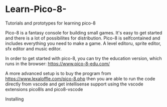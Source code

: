 # Learn-Pico-8-
Tutorials and prototypes for learning pico-8


Pico-8 is a fantasy console for building small games.
It's easy to get started and there is a lot of possibilites for distribution.
Pico-8 is selfcontained and includes everything you need to make a game. 
A level editoru, sprite editor, sfx editor and music editor.

In order to get started with pico-8, you can try the education version, which runs in the browser:
https://www.pico-8-edu.com/

A more advanced setup is to buy the program from 
https://www.lexaloffle.com/pico-8.php
then you are able to run the code directly from vscode and get intellisense support
using the vscode extensions pico8ls and pico8-vscode

Installing 
